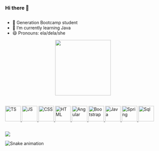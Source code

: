 ### Hi there 👋
##
- 🔭 Generation Bootcamp student
- 🌱 I’m currently learning Java
- 😄 Pronouns: ela/dela/she

<div align="center">
  <a href="https://github.com/TatyanaMie">
  <img height="180em" src="https://github-readme-stats.vercel.app/api?username=TatyanaMie&show_icons=true&theme=dracula&include_all_commits=true&count_private=true"/>
</div>
  
  <br>
  </div>
<div style="display: inline_block" ><br>
<img alt="TS" height="50" width="50" src="https://cdn.jsdelivr.net/gh/devicons/devicon/icons/typescript/typescript-plain.svg" />
<img alt="JS" height="50" width="50" src="https://cdn.jsdelivr.net/gh/devicons/devicon/icons/javascript/javascript-plain.svg" />
<img  alt="CSS" height="50" width="50"  src="https://cdn.jsdelivr.net/gh/devicons/devicon/icons/css3/css3-plain.svg" />
<img alt="HTML" height="50" width="50" src="https://cdn.jsdelivr.net/gh/devicons/devicon/icons/html5/html5-plain.svg" />
<img alt="Angular" height="50" width="50" src="https://cdn.jsdelivr.net/gh/devicons/devicon/icons/angularjs/angularjs-plain.svg" />
<img alt="Bootstrap" height="50" width="50" src="https://cdn.jsdelivr.net/gh/devicons/devicon/icons/bootstrap/bootstrap-plain.svg" />
<img alt="Java" height="50" width="50" src="https://cdn.jsdelivr.net/gh/devicons/devicon/icons/java/java-plain-wordmark.svg" />
<img alt="Spring" height="50" width="50" src="https://cdn.jsdelivr.net/gh/devicons/devicon/icons/spring/spring-original.svg" />
<img alt="Sql" height="50" width="50"  src="https://cdn.jsdelivr.net/gh/devicons/devicon/icons/mysql/mysql-original.svg" />
</div>
  
  ##
  <div> 
  <a href="https://www.linkedin.com/in/tatyana-okimura-313464132/" target="_blank"><img src="https://img.shields.io/badge/-LinkedIn-%230077B5?style=for-the-badge&logo=linkedin&logoColor=white" target="_blank"></a> 
</div>


  ![Snake animation](https://github.com/TatyanaMie/TatyanaMie/blob/output/github-contribution-grid-snake.svg)

